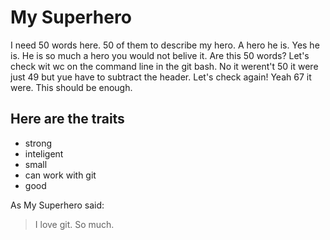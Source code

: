 # My Superhero

I need 50 words here. 50 of them to describe my hero. A hero he is. Yes he is. He is so much a hero you would not belive it. Are this 50 words? Let's check wit wc on the command line in the git bash. No it werent't 50 it were just 49 but yue have to subtract the header. Let's check again! Yeah 67 it were. This should be enough.

## Here are the traits

* strong
* inteligent
* small
* can work with git
* good

As My Superhero said:
> I love
> git.
> So much.